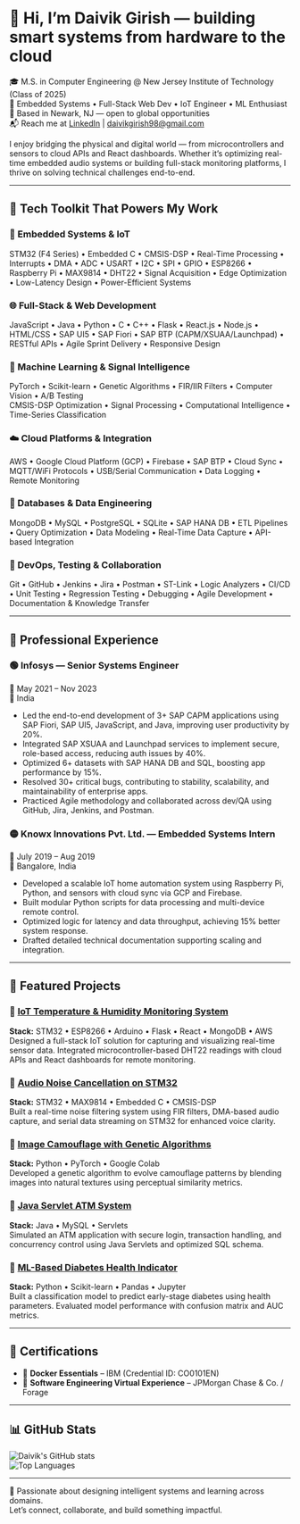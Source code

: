 # 👋 Hi, I’m Daivik Girish — building smart systems from hardware to the cloud

🎓 M.S. in Computer Engineering @ New Jersey Institute of Technology (Class of 2025)  
🔧 Embedded Systems • Full-Stack Web Dev • IoT Engineer • ML Enthusiast  
📍 Based in Newark, NJ — open to global opportunities  
📬 Reach me at [LinkedIn](https://www.linkedin.com/in/daivik-girish-709ab7185/) | daivikgirish98@gmail.com

I enjoy bridging the physical and digital world — from microcontrollers and sensors to cloud APIs and React dashboards. Whether it’s optimizing real-time embedded audio systems or building full-stack monitoring platforms, I thrive on solving technical challenges end-to-end.

---

## 🧰 Tech Toolkit That Powers My Work

### 🔌 Embedded Systems & IoT
STM32 (F4 Series) • Embedded C • CMSIS-DSP • Real-Time Processing • Interrupts • DMA • ADC • USART • I2C • SPI • GPIO • ESP8266 • Raspberry Pi • MAX9814 • DHT22 • Signal Acquisition • Edge Optimization • Low-Latency Design • Power-Efficient Systems

### 🌐 Full-Stack & Web Development
JavaScript • Java • Python • C • C++ • Flask • React.js • Node.js • HTML/CSS • SAP UI5 • SAP Fiori • SAP BTP (CAPM/XSUAA/Launchpad) • RESTful APIs • Agile Sprint Delivery • Responsive Design

### 🧠 Machine Learning & Signal Intelligence
PyTorch • Scikit-learn • Genetic Algorithms • FIR/IIR Filters • Computer Vision • A/B Testing  
CMSIS-DSP Optimization • Signal Processing • Computational Intelligence • Time-Series Classification

### ☁️ Cloud Platforms & Integration
AWS • Google Cloud Platform (GCP) • Firebase • SAP BTP • Cloud Sync • MQTT/WiFi Protocols • USB/Serial Communication • Data Logging • Remote Monitoring

### 🧪 Databases & Data Engineering
MongoDB • MySQL • PostgreSQL • SQLite • SAP HANA DB • ETL Pipelines • Query Optimization • Data Modeling • Real-Time Data Capture • API-based Integration

### 🧰 DevOps, Testing & Collaboration
Git • GitHub • Jenkins • Jira • Postman • ST-Link • Logic Analyzers • CI/CD • Unit Testing • Regression Testing • Debugging • Agile Development • Documentation & Knowledge Transfer

---

## 💼 Professional Experience

### 🟢 Infosys — Senior Systems Engineer  
📅 May 2021 – Nov 2023  
📍 India  
- Led the end-to-end development of 3+ SAP CAPM applications using SAP Fiori, SAP UI5, JavaScript, and Java, improving user productivity by 20%.  
- Integrated SAP XSUAA and Launchpad services to implement secure, role-based access, reducing auth issues by 40%.  
- Optimized 6+ datasets with SAP HANA DB and SQL, boosting app performance by 15%.  
- Resolved 30+ critical bugs, contributing to stability, scalability, and maintainability of enterprise apps.  
- Practiced Agile methodology and collaborated across dev/QA using GitHub, Jira, Jenkins, and Postman.

### 🟡 Knowx Innovations Pvt. Ltd. — Embedded Systems Intern  
📅 July 2019 – Aug 2019  
📍 Bangalore, India  
- Developed a scalable IoT home automation system using Raspberry Pi, Python, and sensors with cloud sync via GCP and Firebase.  
- Built modular Python scripts for data processing and multi-device remote control.  
- Optimized logic for latency and data throughput, achieving 15% better system response.  
- Drafted detailed technical documentation supporting scaling and integration.

---

## 🧪 Featured Projects

### 🔹 [IoT Temperature & Humidity Monitoring System](https://github.com/DaivikGirish/IoT-Temp-Humidity)  
**Stack:** STM32 • ESP8266 • Arduino • Flask • React • MongoDB • AWS  
Designed a full-stack IoT solution for capturing and visualizing real-time sensor data. Integrated microcontroller-based DHT22 readings with cloud APIs and React dashboards for remote monitoring.

### 🔹 [Audio Noise Cancellation on STM32](https://github.com/DaivikGirish/Audio-Noise-Cancellation)  
**Stack:** STM32 • MAX9814 • Embedded C • CMSIS-DSP  
Built a real-time noise filtering system using FIR filters, DMA-based audio capture, and serial data streaming on STM32 for enhanced voice clarity.

### 🔹 [Image Camouflage with Genetic Algorithms](https://github.com/DaivikGirish/Image-Camouflage)  
**Stack:** Python • PyTorch • Google Colab  
Developed a genetic algorithm to evolve camouflage patterns by blending images into natural textures using perceptual similarity metrics.

### 🔹 [Java Servlet ATM System](https://github.com/DaivikGirish/ATM-Java-Servlet)  
**Stack:** Java • MySQL • Servlets  
Simulated an ATM application with secure login, transaction handling, and concurrency control using Java Servlets and optimized SQL schema.

### 🔹 [ML-Based Diabetes Health Indicator](https://github.com/DaivikGirish/ML-diabetes-health-indicator)  
**Stack:** Python • Scikit-learn • Pandas • Jupyter  
Built a classification model to predict early-stage diabetes using health parameters. Evaluated model performance with confusion matrix and AUC metrics.

---

## 📄 Certifications

- 🐳 **Docker Essentials** – IBM (Credential ID: CO0101EN)  
- 🏦 **Software Engineering Virtual Experience** – JPMorgan Chase & Co. / Forage

---

## 📊 GitHub Stats

![Daivik's GitHub stats](https://github-readme-stats.vercel.app/api?username=DaivikGirish&show_icons=true&theme=react)  
![Top Languages](https://github-readme-stats.vercel.app/api/top-langs/?username=DaivikGirish&layout=compact&theme=react)

---

🚀 Passionate about designing intelligent systems and learning across domains.  
Let’s connect, collaborate, and build something impactful. 
